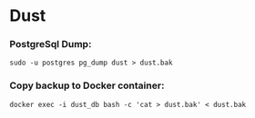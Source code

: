# Dust
### PostgreSql Dump:                                                                            
```                                                                                             
sudo -u postgres pg_dump dust > dust.bak                                                       
```                                                                                             
### Copy backup to Docker container:                                                            
```                                                                                             
docker exec -i dust_db bash -c 'cat > dust.bak' < dust.bak                                      
```      
